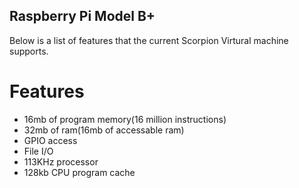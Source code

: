 ## Raspberry Pi Model B+
Below is a list of features that the current Scorpion Virtural machine supports.

# Features
- 16mb of program memory(16 million instructions)
- 32mb of ram(16mb of accessable ram)
- GPIO access
- File I/O
- 113KHz processor
- 128kb CPU program cache
